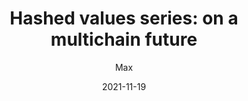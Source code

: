 ---
title: "Hashed values series: on a multichain future"
author: "Max"
date: "2021-11-19"
draft: false
description: ""
---